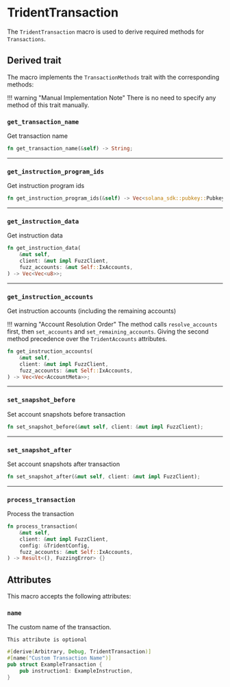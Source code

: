# TridentTransaction

The `TridentTransaction` macro is used to derive required methods for `Transactions`.

## Derived trait

The macro implements the `TransactionMethods` trait with the corresponding methods:

!!! warning "Manual Implementation Note"
    There is no need to specify any method of this trait manually.


### `get_transaction_name`

Get transaction name

```rust
fn get_transaction_name(&self) -> String;
```

---

### `get_instruction_program_ids`

Get instruction program ids

```rust
fn get_instruction_program_ids(&self) -> Vec<solana_sdk::pubkey::Pubkey>;
```

---

### `get_instruction_data`

Get instruction data
```rust
fn get_instruction_data(
    &mut self,
    client: &mut impl FuzzClient,
    fuzz_accounts: &mut Self::IxAccounts,
) -> Vec<Vec<u8>>;
```

---

### `get_instruction_accounts`

Get instruction accounts (including the remaining accounts)


!!! warning "Account Resolution Order"
    The method calls `resolve_accounts` first, then `set_accounts` and `set_remaining_accounts`. Giving the second method precedence over the `TridentAccounts` attributes.

```rust
fn get_instruction_accounts(
    &mut self,
    client: &mut impl FuzzClient,
    fuzz_accounts: &mut Self::IxAccounts,
) -> Vec<Vec<AccountMeta>>;
```

---

### `set_snapshot_before`

Set account snapshots before transaction
```rust
fn set_snapshot_before(&mut self, client: &mut impl FuzzClient);
```

---

### `set_snapshot_after`

Set account snapshots after transaction
```rust
fn set_snapshot_after(&mut self, client: &mut impl FuzzClient);
```

---

### `process_transaction`

Process the transaction
```rust
fn process_transaction(
    &mut self,
    client: &mut impl FuzzClient,
    config: &TridentConfig,
    fuzz_accounts: &mut Self::IxAccounts,
) -> Result<(), FuzzingError> {}
```

## Attributes


This macro accepts the following attributes:

### `name`

The custom name of the transaction.

`This attribute is optional`

```rust
#[derive(Arbitrary, Debug, TridentTransaction)]
#[name("Custom Transaction Name")]
pub struct ExampleTransaction {
    pub instruction1: ExampleInstruction,
}
```
